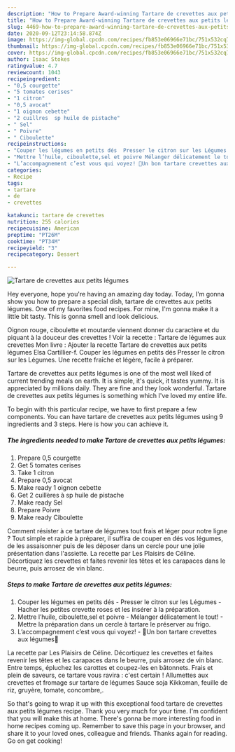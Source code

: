 ```yaml
---
description: "How to Prepare Award-winning Tartare de crevettes aux petits légumes"
title: "How to Prepare Award-winning Tartare de crevettes aux petits légumes"
slug: 4469-how-to-prepare-award-winning-tartare-de-crevettes-aux-petits-legumes
date: 2020-09-12T23:14:58.874Z
image: https://img-global.cpcdn.com/recipes/fb853e06966e71bc/751x532cq70/tartare-de-crevettes-aux-petits-legumes-photo-principale-de-la-recette.jpg
thumbnail: https://img-global.cpcdn.com/recipes/fb853e06966e71bc/751x532cq70/tartare-de-crevettes-aux-petits-legumes-photo-principale-de-la-recette.jpg
cover: https://img-global.cpcdn.com/recipes/fb853e06966e71bc/751x532cq70/tartare-de-crevettes-aux-petits-legumes-photo-principale-de-la-recette.jpg
author: Isaac Stokes
ratingvalue: 4.7
reviewcount: 1043
recipeingredient:
- "0,5 courgette"
- "5 tomates cerises"
- "1 citron"
- "0,5 avocat"
- "1 oignon cebette"
- "2 cuillres  sp huile de pistache"
- " Sel"
- " Poivre"
- " Ciboulette"
recipeinstructions:
- "Couper les légumes en petits dés  Presser le citron sur les Légumes Hacher les petites crevette roses et les insérer à la préparation."
- "Mettre l’huile, ciboulette,sel et poivre Mélanger délicatement le tout!  Mettre la préparation dans un cercle à tartare le préserver au frigo."
- "L’accompagnement c’est vous qui voyez! 🍃Un bon tartare crevettes aux légumes🍃"
categories:
- Recipe
tags:
- tartare
- de
- crevettes

katakunci: tartare de crevettes 
nutrition: 255 calories
recipecuisine: American
preptime: "PT26M"
cooktime: "PT34M"
recipeyield: "3"
recipecategory: Dessert

---
```



![Tartare de crevettes aux petits légumes](https://img-global.cpcdn.com/recipes/fb853e06966e71bc/751x532cq70/tartare-de-crevettes-aux-petits-legumes-photo-principale-de-la-recette.jpg)

Hey everyone, hope you're having an amazing day today. Today, I'm gonna show you how to prepare a special dish, tartare de crevettes aux petits légumes. One of my favorites food recipes. For mine, I'm gonna make it a little bit tasty. This is gonna smell and look delicious.

Oignon rouge, ciboulette et moutarde viennent donner du caractère et du piquant à la douceur des crevettes ! Voir la recette : Tartare de légumes aux crevettes Mon livre : Ajouter la recette Tartare de crevettes aux petits légumes Elsa Cartillier-f. Couper les légumes en petits dés Presser le citron sur les Légumes. Une recette fraîche et légère, facile à préparer.

Tartare de crevettes aux petits légumes is one of the most well liked of current trending meals on earth. It is simple, it's quick, it tastes yummy. It is appreciated by millions daily. They are fine and they look wonderful. Tartare de crevettes aux petits légumes is something which I've loved my entire life.


To begin with this particular recipe, we have to first prepare a few components. You can have tartare de crevettes aux petits légumes using 9 ingredients and 3 steps. Here is how you can achieve it.

<!--inarticleads1-->

##### The ingredients needed to make Tartare de crevettes aux petits légumes:

1. Prepare 0,5 courgette
1. Get 5 tomates cerises
1. Take 1 citron
1. Prepare 0,5 avocat
1. Make ready 1 oignon cebette
1. Get 2 cuillères à sp huile de pistache
1. Make ready  Sel
1. Prepare  Poivre
1. Make ready  Ciboulette


Comment résister à ce tartare de légumes tout frais et léger pour notre ligne ? Tout simple et rapide à préparer, il suffira de couper en dés vos légumes, de les assaisonner puis de les déposer dans un cercle pour une jolie présentation dans l&#39;assiette. La recette par Les Plaisirs de Céline. Décortiquez les crevettes et faites revenir les têtes et les carapaces dans le beurre, puis arrosez de vin blanc. 

<!--inarticleads2-->

##### Steps to make Tartare de crevettes aux petits légumes:

1. Couper les légumes en petits dés  - Presser le citron sur les Légumes - Hacher les petites crevette roses et les insérer à la préparation.
1. Mettre l’huile, ciboulette,sel et poivre - Mélanger délicatement le tout!  - Mettre la préparation dans un cercle à tartare le préserver au frigo.
1. L’accompagnement c’est vous qui voyez! - 🍃Un bon tartare crevettes aux légumes🍃


La recette par Les Plaisirs de Céline. Décortiquez les crevettes et faites revenir les têtes et les carapaces dans le beurre, puis arrosez de vin blanc. Entre temps, épluchez les carottes et coupez-les en bâtonnets. Frais et plein de saveurs, ce tartare vous ravira : c&#39;est certain ! Allumettes aux crevettes et fromage sur tartare de légumes Sauce soja Kikkoman, feuille de riz, gruyère, tomate, concombre,. 

So that's going to wrap it up with this exceptional food tartare de crevettes aux petits légumes recipe. Thank you very much for your time. I'm confident that you will make this at home. There's gonna be more interesting food in home recipes coming up. Remember to save this page in your browser, and share it to your loved ones, colleague and friends. Thanks again for reading. Go on get cooking!
